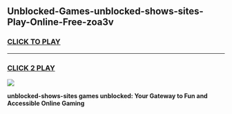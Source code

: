 
## Unblocked-Games-unblocked-shows-sites-Play-Online-Free-zoa3v
<h3>
<a href="https://premium76.site?title=unblocked-shows-sites&ref=26A">CLICK TO PLAY</a></h3>
<hr>

<h3>
<a href="https://premium76.site?title=unblocked-shows-sites&ref=26A">CLICK 2 PLAY</a>
  
</h3>

<a href="https://premium76.site?title=unblocked-shows-sites&ref=26A"><img src="https://clearcache.store/games.png"></a>


**unblocked-shows-sites games unblocked: Your Gateway to Fun and Accessible Online Gaming**
